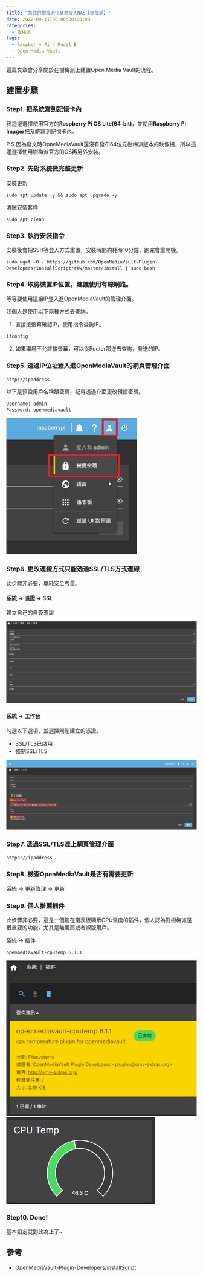 ```yaml
---
title: "將你的樹梅派化身為個人NAS【樹梅派】"
date: 2022-09-11T00:00:00+08:00
categories:
  - 樹梅派
tags:
  - Raspberry Pi 4 Model B
  - Open Media Vault
---
```


這篇文章會分享關於在樹梅派上建置Open Media Vault的流程。

## 建置步驟

### Step1. 把系統寫到記憶卡內

我這邊選擇使用官方的**Raspberry Pi OS Lite(64-bit)**，並使用**Raspberry Pi Imager**把系統寫到記憶卡內。

P.S.因為發文時OpneMediaVault還沒有發布64位元樹梅派版本的映像檔，所以這邊選擇使用樹梅派官方的OS再另外安裝。

### Step2. 先對系統做完整更新

安裝更新
```shell
sudo apt update -y && sudo apt upgrade -y
```

清除安裝套件
```shell
sudo apt clean
```

### Step3. 執行安裝指令

安裝後會把SSH等登入方式重置，安裝時間約耗時10分鐘，跑完會重開機。

```shell
sudo wget -O - https://github.com/OpenMediaVault-Plugin-Developers/installScript/raw/master/install | sudo bash
```

### Step4. 取得裝置IP位置，建議使用有線網路。

等等要使用這組IP登入進OpenMediaVault的管理介面。

我個人是使用以下兩種方式去查詢。
1. 直接接螢幕確認IP，使用指令查詢IP。

```shell
ifconfig
```

2. 如果環境不允許接螢幕，可以從Router那邊去查詢，發送的IP。

### Step5. 透過IP位址登入進OpenMediaVault的網頁管理介面

~~~
http://ipaddress
~~~

以下是預設用戶名稱跟密碼，記得透過介面更改預設密碼。
~~~
Username: admin
Password: openmediavault
~~~
![更改預設密碼](/assets/images/post/2022-09-11-OpenMediaVault-in-Raspberry-Pi-4B/1.jpg "更改預設密碼")

### Step6. 更改連線方式只能透過SSL/TLS方式連線

此步驟非必要，單純安全考量。

#### 系統 -> 憑證 -> SSL
建立自己的自簽憑證

![建立自己的憑證](/assets/images/post/2022-09-11-OpenMediaVault-in-Raspberry-Pi-4B/2.jpg "建立自己的憑證")

#### 系統 -> 工作台

勾選以下選項，並選擇剛剛建立的憑證。
- SSL/TLS已啟用
- 強制SSL/TLS

![啟用SSL/TLS](/assets/images/post/2022-09-11-OpenMediaVault-in-Raspberry-Pi-4B/3.jpg "啟用SSL/TLS")

### Step7. 透過SSL/TLS連上網頁管理介面

~~~
https://ipaddress
~~~

### Step8. 檢查OpenMediaVault是否有需要更新

系統 -> 更新管理 -> 更新

### Step9. 個人推薦插件

此步驟非必要，這是一個能在儀表板顯示CPU溫度的插件，個人認為對樹梅派是很重要的功能，尤其是無風扇或者裸版用戶。

系統 -> 插件
~~~
openmediavault-cputemp 6.1.1
~~~
![cputemp](/assets/images/post/2022-09-11-OpenMediaVault-in-Raspberry-Pi-4B/4.jpg "cputemp")
![cputemp sample](/assets/images/post/2022-09-11-OpenMediaVault-in-Raspberry-Pi-4B/5.jpg "cputemp sample")

### Step10. Done!

基本設定就到此為止了~

## 參考

- [OpenMediaVault-Plugin-Developers/installScript](https://github.com/OpenMediaVault-Plugin-Developers/installScript)
